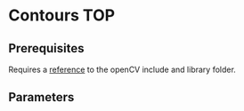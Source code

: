 # Contours TOP

## Prerequisites
Requires a [reference](https://github.com/TouchDesigner/CustomOperatorSamples#referencing-opencv-libraries) to the openCV include and library folder.

## Parameters
